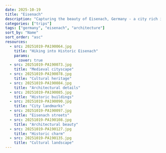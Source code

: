 ```yaml
---
date: 2025-10-19
title: "Eisenach"
description: "Capturing the beauty of Eisenach, Germany - a city rich in cultural heritage and medieval architecture."
categories: ["trips"]
tags: ["germany", "eisenach", "architecture"]
sort_by: "Name"
sort_order: "asc"
resources:
  - src: 20251019-PA190064.jpg
    title: "Hiking into Historic Eisenach"
    params:
      cover: true
  - src: 20251019-PA190073.jpg
    title: "Medieval cityscape"
  - src: 20251019-PA190078.jpg
    title: "Cultural heritage"
  - src: 20251019-PA190084.jpg
    title: "Architectural details"
  - src: 20251019-PA190085.jpg
    title: "Historic buildings"
  - src: 20251019-PA190090.jpg
    title: "City landmarks"
  - src: 20251019-PA190097.jpg
    title: "Eisenach streets"
  - src: 20251019-PA190108.jpg
    title: "Architectural beauty"
  - src: 20251019-PA190127.jpg
    title: "Historic charm"
  - src: 20251019-PA190135.jpg
    title: "Cultural landscape"
---
```

